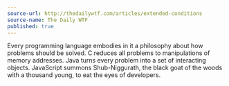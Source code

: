 ```yaml
---
source-url: http://thedailywtf.com/articles/extended-conditions
source-name: The Daily WTF
published: true
---
```

Every programming language embodies in it a philosophy about how problems should be solved. C reduces all problems to manipulations of memory addresses. Java turns every problem into a set of interacting objects. JavaScript summons Shub-Niggurath, the black goat of the woods with a thousand young, to eat the eyes of developers.
